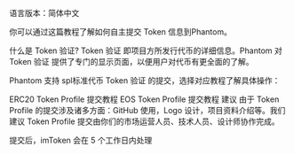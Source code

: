 语言版本：简体中文

你可以通过这篇教程了解如何自主提交 Token 信息到Phantom。

什么是 Token 验证?
Token 验证 即项目方所发行代币的详细信息。Phantom 对 Token 验证 提供了专门的显示页面，以便用户对代币有更全面的了解。

Phantom 支持 spl标准代币 Token 验证 的提交，选择对应教程了解具体操作：

ERC20 Token Profile 提交教程
EOS Token Profile 提交教程
建议
由于 Token Profile 的提交涉及诸多方面：GitHub 使用，Logo 设计，项目资料介绍等。我们建议 Token Profile 提交由你们的市场运营人员、技术人员、设计师协作完成。

提交后，imToken 会在 5 个工作日内处理